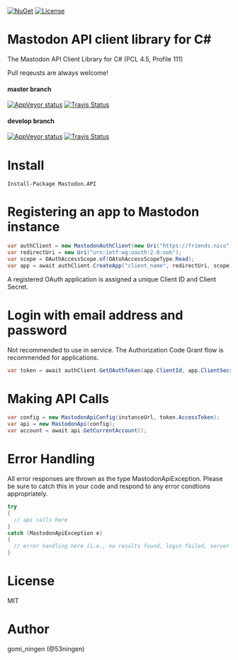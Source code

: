 [![NuGet](https://img.shields.io/nuget/v/Mastodon.API.svg)](https://www.nuget.org/packages/Mastodon.API) [![License](https://img.shields.io/cocoapods/l/BadgeSwift.svg?style=flat)](/LICENSE)

Mastodon API client library for C#
======

The Mastodon API Client Library for C# (PCL 4.5, Profile 111)

Pull reqeusts are always welcome!

#### master branch

[![AppVeyor status](https://ci.appveyor.com/api/projects/status/qvfycjbddgbn2oxk?svg=true)](https://ci.appveyor.com/project/53ningen/mastodon-api-cs) [![Travis Status](https://travis-ci.org/pawotter/mastodon-api-cs.svg?branch=master)](https://travis-ci.org/pawotter/mastodon-api-cs) 

#### develop branch

[![AppVeyor status](https://ci.appveyor.com/api/projects/status/qvfycjbddgbn2oxk/branch/develop?svg=true)](https://ci.appveyor.com/project/53ningen/mastodon-api-cs/branch/develop) [![Travis Status](https://travis-ci.org/pawotter/mastodon-api-cs.svg?branch=develop)](https://travis-ci.org/pawotter/mastodon-api-cs)


# Install

```
Install-Package Mastodon.API
```

# Registering an app to Mastodon instance

```csharp
var authClient = new MastodonAuthClient(new Uri("https://friends.nico"));
var redirectUri = new Uri("urn:ietf:wg:oauth:2.0:oob");
var scope = OAuthAccessScope.of(OAtuhAccessScopeType.Read);
var app = await authClient.CreateApp("client_name", redirectUri, scope);
```

A registered OAuth application is assigned a unique Client ID and Client Secret.

# Login with email address and password

Not recommended to use in service. The Authorization Code Grant flow is recommended for applications.

```csharp
var token = await authClient.GetOAuthToken(app.ClientId, app.ClientSecret, "username", "password", scope);
```

# Making API Calls

```csharp
var config = new MastodonApiConfig(instanceUrl, token.AccessToken);
var api = new MastodonApi(config);
var account = await api.GetCurrentAccount();
```

# Error Handling

All error responses are thrown as the type MastodonApiException.  Please be sure to catch this in your code and respond to any error condtions appropriately.

```csharp
try
{
  // api calls here
}
catch (MastodonApiException e)
{
  // error handling here (i.e., no results found, login failed, server error, etc)
}
```

# License

MIT

# Author

gomi_ningen (@53ningen)


